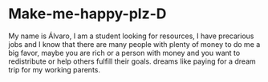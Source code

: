 # Make-me-happy-plz-D
My name is Álvaro, I am a student looking for resources, I have precarious jobs and I know that there are many people with plenty of money to do me a big favor, maybe you are rich or a person with money and you want to redistribute or help others fulfill their goals. dreams like paying for a dream trip for my working parents.
